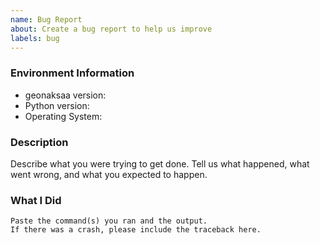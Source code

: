 ```yaml
---
name: Bug Report
about: Create a bug report to help us improve
labels: bug
---
```


<!-- Please search existing issues to avoid creating duplicates. -->

### Environment Information

-   geonaksaa version:
-   Python version:
-   Operating System:

### Description

Describe what you were trying to get done.
Tell us what happened, what went wrong, and what you expected to happen.

### What I Did

```
Paste the command(s) you ran and the output.
If there was a crash, please include the traceback here.
```
